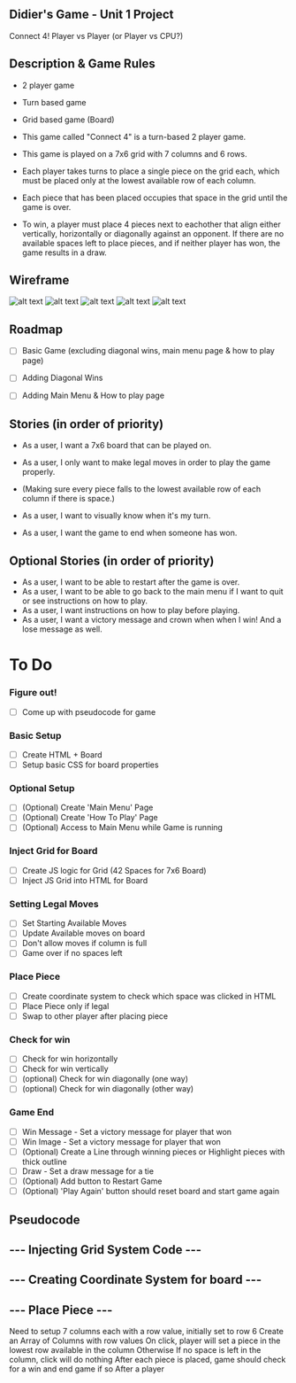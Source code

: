 ## Didier's Game - Unit 1 Project
Connect 4!
Player vs Player
(or Player vs CPU?)

## Description & Game Rules
- 2 player game
- Turn based game
- Grid based game (Board)

- This game called "Connect 4" is a turn-based 2 player game.
- This game is played on a 7x6 grid with 7 columns and 6 rows.

- Each player takes turns to place a single piece on the grid each, which must be placed only at the lowest available row of each column.
- Each piece that has been placed occupies that space in the grid until the game is over.

- To win, a player must place 4 pieces next to eachother that align either vertically, horizontally or diagonally against an opponent.
If there are no available spaces left to place pieces, and if neither player has won, the game results in a draw.

## Wireframe

![alt text](docs/wireframe/wire-frame-overview.png)
![alt text](docs/wireframe/wire-frame-1-main-menu.png)
![alt text](docs/wireframe/wire-frame-2-how-to-play.png)
![alt text](docs/wireframe/wire-frame-3-game-UI.png)
![alt text](docs/wireframe/wire-frame-4-example-win.png)

## Roadmap
 - [ ] Basic Game (excluding diagonal wins, main menu page & how to play page)
 - [ ] Adding Diagonal Wins
 - [ ] Adding Main Menu & How to play page


## Stories (in order of priority)
- As a user, I want a 7x6 board that can be played on.
- As a user, I only want to make legal moves in order to play the game properly.
- (Making sure every piece falls to the lowest available row of each column if there is space.)

- As a user, I want to visually know when it's my turn.
- As a user, I want the game to end when someone has won.

## Optional Stories (in order of priority)
- As a user, I want to be able to restart after the game is over.
- As a user, I want to be able to go back to the main menu if I want to quit or see instructions on how to play.
- As a user, I want instructions on how to play before playing.
- As a user, I want a victory message and crown when when I win! And a lose message as well.

# To Do
### Figure out! 
- [ ] Come up with pseudocode for game

### Basic Setup
- [ ] Create HTML + Board 
- [ ] Setup basic CSS for board properties

### Optional Setup
- [ ] (Optional) Create 'Main Menu' Page
- [ ] (Optional) Create 'How To Play' Page
- [ ] (Optional) Access to Main Menu while Game is running

### Inject Grid for Board
- [ ] Create JS logic for Grid (42 Spaces for 7x6 Board)
- [ ] Inject JS Grid into HTML for Board

### Setting Legal Moves
- [ ] Set Starting Available Moves
- [ ] Update Available moves on board
- [ ] Don't allow moves if column is full
- [ ] Game over if no spaces left

### Place Piece
- [ ] Create coordinate system to check which space was clicked in HTML
- [ ] Place Piece only if legal
- [ ] Swap to other player after placing piece

### Check for win
- [ ] Check for win horizontally
- [ ] Check for win vertically
- [ ] (optional) Check for win diagonally (one way)
- [ ] (optional) Check for win diagonally (other way)

### Game End
- [ ] Win Message - Set a victory message for player that won
- [ ] Win Image - Set a victory message for player that won
- [ ] (Optional) Create a Line through winning pieces or Highlight pieces with thick outline
- [ ] Draw - Set a draw message for a tie 
- [ ] (Optional) Add button to Restart Game
- [ ] (Optional) 'Play Again' button should reset board and start game again

## Pseudocode
## --- Injecting Grid System Code ---
## --- Creating Coordinate System for board ---

## --- Place Piece ---
Need to setup 7 columns each with a row value, initially set to row 6
Create an Array of Columns with row values
On click, player will set a piece in the lowest row available in the column
Otherwise If no space is left in the column, click will do nothing
After each piece is placed, game should check for a win and end game if so
After a player 



